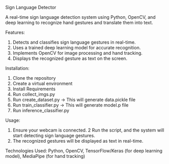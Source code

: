 Sign Language Detector

A real-time sign language detection system using Python, OpenCV, and deep learning to recognize hand gestures and translate them into text.

Features:

1. Detects and classifies sign language gestures in real-time.
2. Uses a trained deep learning model for accurate recognition.
3. Implements OpenCV for image processing and hand tracking.
4. Displays the recognized gesture as text on the screen.

Installation:

1. Clone the repository
2. Create a virtual environment
3. Install Requirements
4. Run collect_imgs.py
5. Run create_dataset.py -> This will generate data.pickle file
6. Run train_classifier.py -> This will generate model.p file
7. Run inference_classifier.py

Usage:

1. Ensure your webcam is connected.
2 Run the script, and the system will start detecting sign language gestures.
3. The recognized gestures will be displayed as text in real-time.

Technologies Used: 
Python, OpenCV, TensorFlow/Keras (for deep learning model), MediaPipe (for hand tracking)
   
